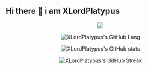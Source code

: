 ## Hi there 👋 i am XLordPlatypus

<p align="center">
  <img src="[![trophy](https://github-profile-trophy.vercel.app/?username=XLordPlatypus)](https://github.com/ryo-ma/github-profile-trophy)" />
</p>

<p align="center">
  <img src="https://github-readme-stats.vercel.app/api/top-langs/?username=XLordPlatypus&theme=aura&layout=pie" alt="XLordPlatypus's GitHub Lang" />
</p>

<p align="center">
  <img src="https://github-readme-stats.vercel.app/api?username=XLordPlatypus&show_icons=true&theme=aura" alt="XLordPlatypus's GitHub stats" />
</p>

<p align="center">
  <img src="https://github-readme-streak-stats.herokuapp.com/?user=XLordPlatypus&theme=aura" alt="XLordPlatypus's GitHub Streak" />
</p>
